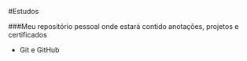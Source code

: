 #Estudos

###Meu repositório pessoal onde estará contido anotações, projetos e certificados

- Git e GitHub